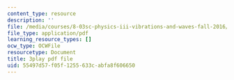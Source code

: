 ```yaml
---
content_type: resource
description: ''
file: /media/courses/8-03sc-physics-iii-vibrations-and-waves-fall-2016/55497d57f05f1255633cabfa8f606650_I0YACDaY-ww.pdf
file_type: application/pdf
learning_resource_types: []
ocw_type: OCWFile
resourcetype: Document
title: 3play pdf file
uid: 55497d57-f05f-1255-633c-abfa8f606650
---
```

